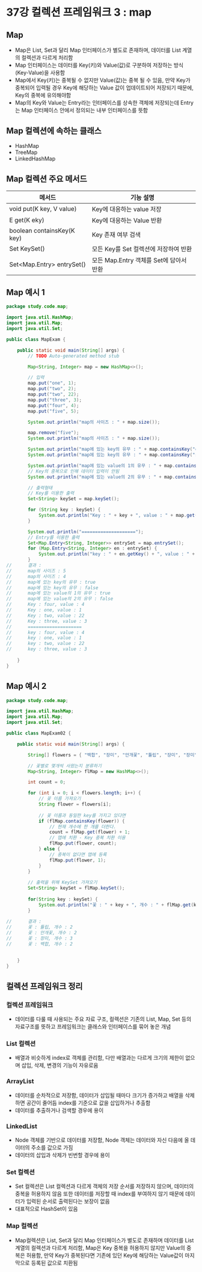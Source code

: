 # 37강 컬렉션 프레임워크 3 : map

## Map

- Map은 List, Set과 달리 Map 인터페이스가 별도로 존재하며, 데이터를 List 계열의 컬렉션과 다르게 처리함
- Map 인터페이스는 데이터를 Key(키)와 Value(값)로 구분하여 저장하는 방식(Key-Value)을 사용함
- Map에서 Key(키)는 중복될 수 없지만 Value(값)는 중복 될 수 있음, 만약 Key가 중복되어 입력될 경우 Key에 해당하는 Value 값이 업데이트되어 저장되기 때문에, Key의 중복에 유의해야함
- Map의 Key와 Value는 Entry라는 인터페이스를 상속한 객체에 저장되는데 Entry는 Map 인터페이스 안에서 정의되는 내부 인터페이스를 뜻함

## Map 컬렉션에 속하는 클래스

- HashMap
- TreeMap
- LinkedHashMap

## Map 컬렉션 주요 메서드

| 메서드 | 기능 설명 |
| --- | --- |
| void put(K key, V value) | Key에 대응하는 value 저장 |
| E get(K eky) | Key에 대응하는 Value 반환 |
| boolean containsKey(K key) | Key 존재 여부 검색 |
| Set<E> KeySet() | 모든 Key를 Set 컬렉션에 저장하여 반환 |
| Set<Map.Entry> entrySet() | 모든 Map.Entry 객체를 Set에 담아서 반환 |

## Map 예시 1

```java
package study.code.map;

import java.util.HashMap;
import java.util.Map;
import java.util.Set;

public class MapExam {

	public static void main(String[] args) {
		// TODO Auto-generated method stub

		Map<String, Integer> map = new HashMap<>();

		// 입력
		map.put("one", 1);
		map.put("two", 2);
		map.put("two", 22);
		map.put("three", 3);
		map.put("four", 4);
		map.put("five", 5);

		System.out.println("map의 사이즈 : " + map.size());

		map.remove("five");
		System.out.println("map의 사이즈 : " + map.size());

		System.out.println("map에 있는 key의 유무 : " + map.containsKey("one"));
		System.out.println("map에 있는 key의 유무 : " + map.containsKey("six"));

		System.out.println("map에 있는 value의 1의 유무 : " + map.containsValue(1));
		// Key의 중복으로 인해 데이터 입력이 안됨
		System.out.println("map에 있는 value의 2의 유무 : " + map.containsValue(2));

		// 출력형태
		// Key를 이용한 출력
		Set<String> keySet = map.keySet();

		for (String key : keySet) {
			System.out.println("Key : " + key + ", value : " + map.get(key));
		}

		System.out.println("====================");
		// Entry를 이용한 출력
		Set<Map.Entry<String, Integer>> entrySet = map.entrySet();
		for (Map.Entry<String, Integer> en : entrySet) {
			System.out.println("key : " + en.getKey() + ", value : " + en.getValue());
		}
//		결과 : 
//		map의 사이즈 : 5
//		map의 사이즈 : 4
//		map에 있는 key의 유무 : true
//		map에 있는 key의 유무 : false
//		map에 있는 value의 1의 유무 : true
//		map에 있는 value의 2의 유무 : false
//		Key : four, value : 4
//		Key : one, value : 1
//		Key : two, value : 22
//		Key : three, value : 3
//		====================
//		key : four, value : 4
//		key : one, value : 1
//		key : two, value : 22
//		key : three, value : 3
		
	}
}
```

## Map 예시 2

```java
package study.code.map;

import java.util.HashMap;
import java.util.Map;
import java.util.Set;

public class MapExam02 {

	public static void main(String[] args) {

		String[] flowers = { "백합", "장미", "안개꽃", "튤립", "장미", "장미", "백합", "튤립", "안개꽃" };

		// 꽃별로 몇개씩 사왔는지 분류하기
		Map<String, Integer> flMap = new HashMap<>();

		int count = 0;

		for (int i = 0; i < flowers.length; i++) {
			// 꽃 이름 가져오기
			String flower = flowers[i];
			
			// 꽃 이름과 동일한 key를 가지고 있다면
			if (flMap.containsKey(flower)) {
				// 현재 개수에 한 개를 더한다.
				count = flMap.get(flower) + 1;
				// 맵에 치환 - Key 중복 치환 이용
				flMap.put(flower, count);
			} else {
				// 중복이 없다면 맵에 등록
				flMap.put(flower, 1);
			}
		}
		
		// 출력을 위해 KeySet 가져오기
		Set<String> keySet = flMap.keySet();
		
		for(String key : keySet) {
			System.out.println("꽃 : " + key + ", 개수 : " + flMap.get(key));
		}
		
//		결과 : 
//		꽃 : 튤립, 개수 : 2
//		꽃 : 안개꽃, 개수 : 2
//		꽃 : 장미, 개수 : 3
//		꽃 : 백합, 개수 : 2

		
	}
}
```

## 컬렉션 프레임워크 정리

### 컬렉션 프레임워크

- 데이터를 다룰 때 사용되는 주요 자료 구조, 컬렉션은 기존의 List, Map, Set 등의 자료구조를 뜻하고 프레임워크는 클래스와 인터페이스를 묶어 놓은 개념

### List 컬렉션

- 배열과 비슷하게 index로 객체를 관리함, 다만 배열과는 다르게 크기의 제한이 없으며 삽입, 삭제, 변경의 기능이 자유로움

### ArrayList

- 데이터를 순차적으로 저장함, 데이터가 삽입될 때마다 크기가 증가하고 배열을 삭제하면 공간이 줄어듬 index를 기준으로 값을 삽입하거나 추출함
- 데이터를 추출하거나 검색할 경우에 용이

### LinkedList

- Node 객체를 기반으로 데이터를 저장함, Node 객체는 데이터와 자신 다음에 올 데이터의 주소를 값으로 가짐
- 데이터의 삽입과 삭제가 빈번할 경우에 용이

### Set 컬렉션

- Set 컬렉션은 List 컬렉션과 다르게 객체의 저장 순서를 저장하지 않으며, 데이터의 중복을 허용하지 않음 또한 데이터를 저장할 때 index를 부여하지 않기 때문에 데이터가 입력된 순서로 출력된다는 보장이 없음
- 대표적으로 HashSet이 있음

### Map 컬렉션

- Map컬렉션은 List, Set과 달리 Map 인터페이스가 별도로 존재하며 데이터를 List 계열의 컬렉션과 다르게 처리함, Map은 Key 중복을 허용하지 않지만 Value의 중복은 허용함, 만약 Key가 중복된다면 기존에 있던 Key에 해당하는 Value값이 마지막으로 등록된 값으로 치환됨
